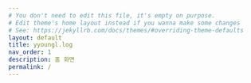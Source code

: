 ```yaml
---
# You don't need to edit this file, it's empty on purpose.
# Edit theme's home layout instead if you wanna make some changes
# See: https://jekyllrb.com/docs/themes/#overriding-theme-defaults
layout: default
title: yyoungl.log
nav_order: 1
description: 홈 화면
permalink: /
---
```

